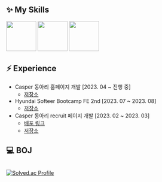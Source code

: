 <!--
icons: https://simpleicons.org/
-->


## ✨ My Skills

<img src="https://github.com/jijiseong/jijiseong/assets/77661228/cbe3f3b1-fbd8-46b3-be9a-190903421f0e" width="auto" height="80"/>
<img src="https://github.com/jijiseong/jijiseong/assets/77661228/32952d98-c475-4387-8cd8-cf2529ca6c4e" width="auto" height="80"/>
<img src="https://github.com/jijiseong/jijiseong/assets/77661228/998729d0-4448-4156-a9fa-2e2d1a1e7c8a" width="auto" height="80"/>

## ⚡️ Experience
- Casper 동아리 홈페이지 개발 [2023. 04 ~ 진행 중]
  - [저장소](https://github.com/CASPER-REPSAC/new-casper-frontend)
- Hyundai Softeer Bootcamp FE 2nd [2023. 07 ~ 2023. 08]
  - [저장소](https://github.com/softeerbootcamp-2nd/A2-CarTag)
- Casper 동아리 recruit 페이지 개발 [2023. 02 ~ 2023. 03]
  - [배포 링크](https://recruit.casper.or.kr/)
  - [저장소](https://github.com/CASPER-REPSAC/new-casper-recruit)

## 💻 BOJ
<div style="display: flex; justify-content: space-between; align-items:center;">
  
  [![Solved.ac Profile](http://mazassumnida.wtf/api/v2/generate_badge?boj=qkrwl5036)](https://solved.ac/qkrwl5036/)

</div>
